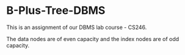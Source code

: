 # B-Plus-Tree-DBMS

This is an assignment of our DBMS lab course - CS246.

The data nodes are of even capacity and the index nodes are of odd capacity. 
